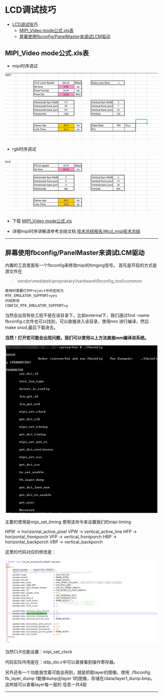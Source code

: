 # LCD调试技巧

- [LCD调试技巧](#lcd调试技巧)
  - [MIPI_Video mode公式.xls表](#mipi_video-mode公式xls表)
  - [屏幕使用fbconfig/PanelMaster来调试LCM驱动](#屏幕使用fbconfigpanelmaster来调试lcm驱动)

## MIPI_Video mode公式.xls表

- mipi时序调试

![img_mipi](img/2C61EE91-5139-4198-BA75-78EDADC019DC.png)

- rgb时序调试

![img_rgb](img/EA88DE89-72EA-4D96-B9A8-ECD206A927B0.png)

- 下载  [MIPI_Video mode公式.xls](res/MIPI_Video%20mode公式.xls)

- 详细mipi时序讲解请参考总结文档 [技术总结报告/#lcd_mipi技术总结](https://237833645.github.io/doc/work/mtk_work/技术总结报告/lcd_mipi.html)

---

## 屏幕使用fbconfig/PanelMaster来调试LCM驱动

内置的工具里面有一个fbconfig来修改mipi的timging信号。
首先是开启的方式是源文件在
> vendor\mediatek\proprietary\hardware\fbconfig_tool\common

```shell
使用时需要打开Project中的宏改为
MTK_EMULATOR_SUPPORT=yes
内核修改
CONFIG_MTK_EMULATOR_SUPPORT=y
```

当然会出现有些工程不是在该目录下，比如external下，我们通过find -name fbconfig.c文件也可以找到，可以直接进入该目录，使用mm 进行编译，然后make snod,最后下载进去。

**当然！打开宏可能会出现问题，我们可以使用以上方法直接mm编译进系统。**

![img_3](./img/L3Byb3h5L2h0dHBzL2ltZzIwMTguY25ibG9ncy5jb20vYmxvZy8xNTM0MDgyLzIwMTkwMy8xNTM0MDgyLTIwMTkwMzA3MjAwMTAwNjg4LTMxOTcwNTgzMC5wbmc=.jpg.png)

主要的使用是mipi_set_timing 使用该命令来设置我们的mipi timing

HPW -> horizontal_active_pixel      VPW -> vertical_active_line
HFP -> horizontal_frontporch        VFP -> vertical_frontporch
HBP -> horizontal_backporch         VBP -> vertical_backporch

这里的代码对应的修改是：

![img_4](./img/L3Byb3h5L2h0dHBzL2ltZzIwMTguY25ibG9ncy5jb20vYmxvZy8xNTM0MDgyLzIwMTkwMy8xNTM0MDgyLTIwMTkwMzA3MjAwMTE2NTcyLTQzNzA1MDgucG5n.jpg.png)

当然CLK也能设置：mipi_set_clock

代码实际作用是在：ddp_dsi.c中可以直接看到操作寄存器。

另外还有一个功能我觉着可能会用到，就是抓取layer的图像。使用
./fbconfig fb_layer_dump 1能够dump出layer 1的图像，存储在/data/layer1_dump.bmp。这样就可以查看layer每一层的 信息一共4层

---

